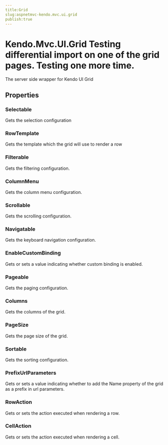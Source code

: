 ```yaml
---
title:Grid
slug:aspnetmvc-kendo.mvc.ui.grid
publish:true
---
```


# Kendo.Mvc.UI.Grid Testing differential import on one of the grid pages. Testing one more time.

The server side wrapper for Kendo UI Grid

## Properties

### Selectable
Gets the selection configuration

### RowTemplate
Gets the template which the grid will use to render a row

### Filterable
Gets the filtering configuration.

### ColumnMenu
Gets the column menu configuration.

### Scrollable
Gets the scrolling configuration.

### Navigatable
Gets the keyboard navigation configuration.

### EnableCustomBinding
Gets or sets a value indicating whether custom binding is enabled.

### Pageable
Gets the paging configuration.

### Columns
Gets the columns of the grid.

### PageSize
Gets the page size of the grid.

### Sortable
Gets the sorting configuration.

### PrefixUrlParameters
Gets or sets a value indicating whether to add the Name property of the grid as a prefix in url parameters.

### RowAction
Gets or sets the action executed when rendering a row.

### CellAction
Gets or sets the action executed when rendering a cell.